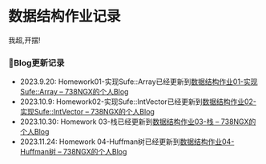 # 数据结构作业记录
我超,开摆!

### 📓Blog更新记录

- 2023.9.20: Homework01-实现Sufe::Array已经更新到[数据结构作业01-实现Sufe::Array – 738NGX的个人Blog](https://www.738ngx.site/2023/09/20/数据结构作业01-实现sufearray/)
- 2023.10.9: Homework02-实现Sufe::IntVector已经更新到[数据结构作业02-实现Sufe::IntVector – 738NGX的个人Blog](https://www.738ngx.site/2023/10/09/homework-02-实现sufeintvector/)
- 2023.10.30: Homework 03-栈已经更新到[数据结构作业03-栈 – 738NGX的个人Blog](https://www.738ngx.site/2023/10/30/数据结构作业03-栈/)
- 2023.11.24: Homework 04-Huffman树已经更新到[数据结构作业04-Huffman树 – 738NGX的个人Blog](https://www.738ngx.site/2023/11/24/数据结构作业04-huffman树/)
